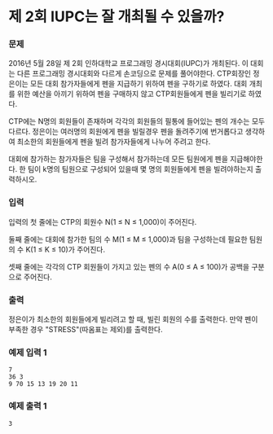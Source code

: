 # 제 2회 IUPC는 잘 개최될 수 있을까?

### 문제

2016년 5월 28일 제 2회 인하대학교 프로그래밍 경시대회(IUPC)가 개최된다. 이 대회는 다른 프로그래밍 경시대회와 다르게  손코딩으로 문제를 풀어야한다. CTP회장인 정은이는 모든 대회 참가자들에게 펜을 지급하기 위하여 펜을 구하기로 하였다. 대회 개최를 위한 예산을 아끼기 위하여 펜을 구매하지 않고 CTP회원들에게 펜을 빌리기로 하였다.

CTP에는 N명의 회원들이 존재하며 각각의 회원들의 필통에 들어있는 펜의 개수는 모두 다르다. 정은이는 여러명의 회원에게 펜을 빌릴경우 펜을 돌려주기에 번거롭다고 생각하여 최소한의 회원들에게 펜을 빌려 참가자들에게 나누어 주려고 한다.

대회에 참가하는 참가자들은 팀을 구성해서 참가하는데 모든 팀원에게 펜을 지급해야한다. 한 팀이 k명의 팀원으로 구성되어 있을때 몇 명의 회원들에게 펜을 빌려야하는지 출력하시오.

### 입력

입력의 첫 줄에는 CTP의 회원수 N(1 ≤ N ≤ 1,000)이 주어진다.

둘째 줄에는 대회에 참가한 팀의 수 M(1 ≤ M ≤ 1,000)과 팀을 구성하는데 필요한 팀원의 수 K(1 ≤ K ≤ 10)가 주어진다.

셋째 줄에는 각각의 CTP 회원들이 가지고 있는 펜의 수 A(0 ≤ A ≤ 100)가 공백을 구분으로 주어진다.

### 출력

정은이가 최소한의 회원들에게 빌리려고 할 때, 빌린 회원의 수를 출력한다. 만약 펜이 부족한 경우 "STRESS"(따옴표는 제외)를 출력한다.

### 예제 입력 1 

~~~
7
36 3
9 70 15 13 19 20 11
~~~

### 예제 출력 1 

~~~
3
~~~